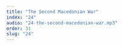 ```yaml
---
title: "The Second Macedonian War"
index: "24"
audio: "24-the-second-macedonian-war.mp3"
order: 31
slug: "24"
---
```



